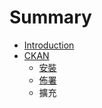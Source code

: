 # Summary

* [Introduction](README.md)
* [CKAN](chapter1.md)
   * [安裝](ckan_install.md)
   * [佈署](deployment.md)
   * 擴充

